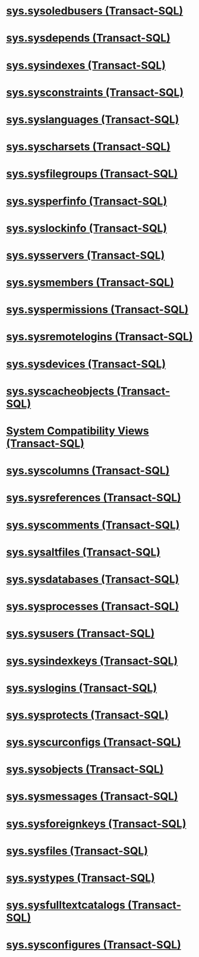 # [sys.sysoledbusers (Transact-SQL)](sys-sysoledbusers-transact-sql.md)
# [sys.sysdepends (Transact-SQL)](sys-sysdepends-transact-sql.md)
# [sys.sysindexes (Transact-SQL)](sys-sysindexes-transact-sql.md)
# [sys.sysconstraints (Transact-SQL)](sys-sysconstraints-transact-sql.md)
# [sys.syslanguages (Transact-SQL)](sys-syslanguages-transact-sql.md)
# [sys.syscharsets (Transact-SQL)](sys-syscharsets-transact-sql.md)
# [sys.sysfilegroups (Transact-SQL)](sys-sysfilegroups-transact-sql.md)
# [sys.sysperfinfo (Transact-SQL)](sys-sysperfinfo-transact-sql.md)
# [sys.syslockinfo (Transact-SQL)](sys-syslockinfo-transact-sql.md)
# [sys.sysservers (Transact-SQL)](sys-sysservers-transact-sql.md)
# [sys.sysmembers (Transact-SQL)](sys-sysmembers-transact-sql.md)
# [sys.syspermissions (Transact-SQL)](sys-syspermissions-transact-sql.md)
# [sys.sysremotelogins (Transact-SQL)](sys-sysremotelogins-transact-sql.md)
# [sys.sysdevices (Transact-SQL)](sys-sysdevices-transact-sql.md)
# [sys.syscacheobjects (Transact-SQL)](sys-syscacheobjects-transact-sql.md)
# [System Compatibility Views (Transact-SQL)](system-compatibility-views-transact-sql.md)
# [sys.syscolumns (Transact-SQL)](sys-syscolumns-transact-sql.md)
# [sys.sysreferences (Transact-SQL)](sys-sysreferences-transact-sql.md)
# [sys.syscomments (Transact-SQL)](sys-syscomments-transact-sql.md)
# [sys.sysaltfiles (Transact-SQL)](sys-sysaltfiles-transact-sql.md)
# [sys.sysdatabases (Transact-SQL)](sys-sysdatabases-transact-sql.md)
# [sys.sysprocesses (Transact-SQL)](sys-sysprocesses-transact-sql.md)
# [sys.sysusers (Transact-SQL)](sys-sysusers-transact-sql.md)
# [sys.sysindexkeys (Transact-SQL)](sys-sysindexkeys-transact-sql.md)
# [sys.syslogins (Transact-SQL)](sys-syslogins-transact-sql.md)
# [sys.sysprotects (Transact-SQL)](sys-sysprotects-transact-sql.md)
# [sys.syscurconfigs (Transact-SQL)](sys-syscurconfigs-transact-sql.md)
# [sys.sysobjects (Transact-SQL)](sys-sysobjects-transact-sql.md)
# [sys.sysmessages (Transact-SQL)](sys-sysmessages-transact-sql.md)
# [sys.sysforeignkeys (Transact-SQL)](sys-sysforeignkeys-transact-sql.md)
# [sys.sysfiles (Transact-SQL)](sys-sysfiles-transact-sql.md)
# [sys.systypes (Transact-SQL)](sys-systypes-transact-sql.md)
# [sys.sysfulltextcatalogs (Transact-SQL)](sys-sysfulltextcatalogs-transact-sql.md)
# [sys.sysconfigures (Transact-SQL)](sys-sysconfigures-transact-sql.md)

